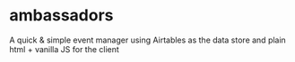 # ambassadors
A quick &amp; simple event manager using Airtables as the data store and plain html + vanilla JS for the client
